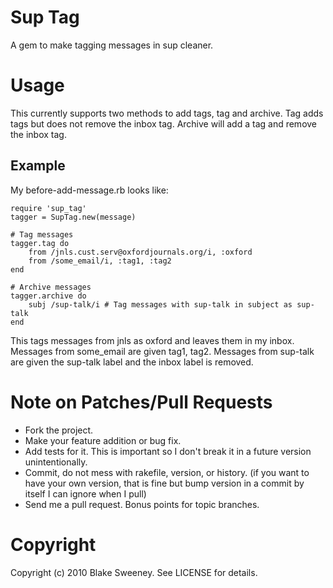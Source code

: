 Sup Tag
========

A gem to make tagging messages in sup cleaner.

Usage
=====

This currently supports two methods to add tags, tag and archive. Tag adds tags
but does not remove the inbox tag. Archive will add a tag and remove the inbox
tag.

Example
-------

My before-add-message.rb looks like:

    require 'sup_tag'
    tagger = SupTag.new(message)

    # Tag messages
    tagger.tag do
        from /jnls.cust.serv@oxfordjournals.org/i, :oxford
        from /some_email/i, :tag1, :tag2
    end

    # Archive messages
    tagger.archive do
        subj /sup-talk/i # Tag messages with sup-talk in subject as sup-talk
    end

This tags messages from jnls as oxford and leaves them in my inbox. Messages
from some\_email are given tag1, tag2. Messages from sup-talk are given the
sup-talk label and the inbox label is removed.


Note on Patches/Pull Requests
=============================
 
* Fork the project.
* Make your feature addition or bug fix.
* Add tests for it. This is important so I don't break it in a
  future version unintentionally.
* Commit, do not mess with rakefile, version, or history.
  (if you want to have your own version, that is fine but bump version in a 
  commit by itself I can ignore when I pull)
* Send me a pull request. Bonus points for topic branches.

Copyright
=========

Copyright (c) 2010 Blake Sweeney. See LICENSE for details.
